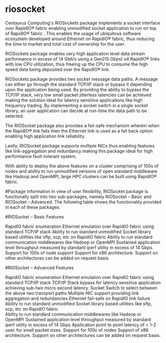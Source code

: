 # riosocket
Centaurus Computing's RIOSockets package implements a socket interface over RapidIO® fabric enabling unmodified socket application to run on top of RapidIO® fabric . This  enables the usage of ubiquitous software ecosystem developed around Ethernet on RapidIO® fabric, thus 
reducing the time to market and total cost of ownership for the user.

RIOSockets  package enables very high application level data stream performance in excess of 14 Gbit/s using a Gen2(5 Gbps) x4 RapidIO® links with low CPU utilization, thus freeing up the CPU to consume the high speed data being deposited over the RapidIO® link.

RIOSockets package provides two socket message data paths. A message can either go through the standard TCP/IP stack or bypass it depending upon the application being used. By providing the ability to bypass the TCP/IP stack, very low small packet jitterless latencies can be achieved making the solution ideal for latency sensitive applications like high frequency trading. By implementing a socket switch in a single socket library, an user application can decide at run-time the data path to be selected.

The RIOSocket package also provides  a fail-safe mechanism wherein when the RapidIO® link fails then the Ethernet link is used as a fall back option enabling high application link reliability. 

Lastly, RIOSocket package supports multiple NICs thus enabling features like link-aggregation and redundancy making this package ideal for high performance fault-tolerant system. 

With ability to deploy the above features on a cluster comprising of 100s of nodes and ability to run unmodified versions of open standard middleware like Hadoop and OpenMPI, large HPC clusters can be built using RapidIO® fabric. 

#Package Information
In view of user flexibility, RIOSocket package is functionally split into two sub-packages, namely RIOSocket – Basic and RIOSocket – Advanced. The following table shows the functionality provided in each of these packages.

#RIOSocket – Basic Features

RapidIO fabric enumeration
Ethernet emulation over RapidIO fabric using standard TCP/IP stack
Ability to run standard unmodified Socket library based utilities like sftp, scp, etc on RapidIO fabric 
Ability to run standard communication middlewares like Hadoop or OpenMPI
Sustained application level throughput measured by standard iperf utility in excess of 14 Gbps.
Support for  100s of node support
Support for x86 architecture. Support on other architectures can be added on request basis.

#RIOSocket – Advanced Features

RapidIO fabric enumeration
Ethernet emulation over RapidIO fabric using standard TCP/IP stack
TCP/IP Stack bypass for latency sensitive application achieving sub-two micro second latency. 
Socket Switch to select between the above two transport paths
Multiple NIC support providing link aggregation and redundancies
Ethernet fail-safe on RapidIO link failure
Ability to run standard unmodified Socket library based utilities like sftp, scp, etc on RapidIO fabric  
Ability to run standard communication middlewares like Hadoop or OpenMPI
Sustained application level throughput measured by standard iperf utility in excess of 14 Gbps
Application point to point latency of < 1-2 usec for small packet sizes.
Support for 100s of nodes
Support of x86 architecture. Support on other architectures can be added on request basis.
